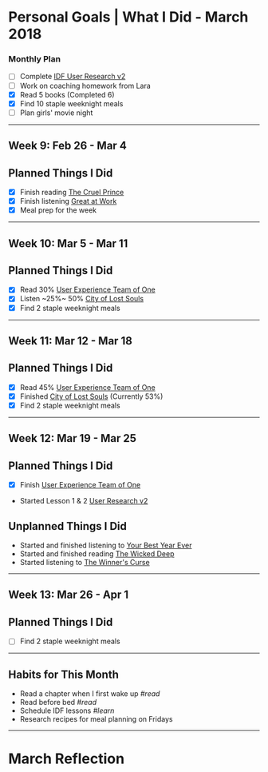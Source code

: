 Personal Goals | What I Did - March 2018
==============

### Monthly Plan
- [ ] Complete [IDF User Research v2](https://github.com/candicodeit/personal-goals/projects/3) 
- [ ] Work on coaching homework from Lara
- [x] Read 5 books (Completed 6)
- [x] Find 10 staple weeknight meals
- [ ] Plan girls' movie night

---

## Week 9: Feb 26 - Mar 4

## Planned Things I Did
- [x] Finish reading [The Cruel Prince](https://www.goodreads.com/book/show/26032825-the-cruel-prince)
- [x] Finish listening [Great at Work](https://www.goodreads.com/book/show/35297611-great-at-work)
- [x] Meal prep for the week

---

## Week 10: Mar 5 - Mar 11

## Planned Things I Did
- [x] Read 30% [User Experience Team of One](https://www.goodreads.com/book/show/18177290-the-user-experience-team-of-one?from_search=true)
- [x] Listen ~25%~ 50% [City of Lost Souls](https://www.goodreads.com/book/show/12686642-city-of-lost-souls)
- [x] Find 2 staple weeknight meals

---

## Week 11: Mar 12 - Mar 18

## Planned Things I Did
- [x] Read 45% [User Experience Team of One](https://www.goodreads.com/book/show/18177290-the-user-experience-team-of-one?from_search=true)
- [x] Finished [City of Lost Souls](https://www.goodreads.com/book/show/12686642-city-of-lost-souls) (Currently 53%)
- [x] Find 2 staple weeknight meals

---

## Week 12: Mar 19 - Mar 25

## Planned Things I Did
- [x] Finish [User Experience Team of One](https://www.goodreads.com/book/show/18177290-the-user-experience-team-of-one?from_search=true)
- Started Lesson 1 & 2 [User Research v2](https://github.com/candicodeit/personal-goals/projects/3)

## Unplanned Things I Did
- Started and finished listening to [Your Best Year Ever](https://www.goodreads.com/book/show/35138433-your-best-year-ever)
- Started and finished reading [The Wicked Deep](https://www.goodreads.com/book/show/35297394-the-wicked-deep)
- Started listening to [The Winner's Curse](https://www.goodreads.com/book/show/16069030-the-winner-s-curse)

---

## Week 13: Mar 26 - Apr 1

## Planned Things I Did
- [ ] Find 2 staple weeknight meals

---

## Habits for This Month
- Read a chapter when I first wake up *#read*
- Read before bed *#read*
- Schedule IDF lessons *#learn*
- Research recipes for meal planning on Fridays

---


# March Reflection

